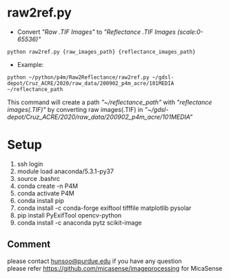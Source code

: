 # raw2ref.py
* Convert *"Raw .TIF Images"* to *"Reflectance .TIF Images (scale:0-65536)"*
```
python raw2ref.py {raw_images_path} {reflectance_images_path}
```

* Example:
```
python ~/python/p4m/Raw2Reflectance/raw2ref.py ~/gdsl-depot/Cruz_ACRE/2020/raw_data/200902_p4m_acre/101MEDIA ~/reflectance_path
```
This command will create a path *"\~\/reflectance_path"* with *"reflectance images(.TIF)"* by converting raw images(.TIF) in *"\~\/gdsl-depot/Cruz_ACRE/2020/raw_data/200902_p4m_acre/101MEDIA"*


# Setup
1. ssh login
2. module load anaconda/5.3.1-py37
3. source .bashrc
4. conda create -n P4M
5. conda activate P4M
6. conda install pip
7. conda install -c conda-forge exiftool tifffile matplotlib pysolar
8. pip install PyExifTool opencv-python
9. conda install -c anaconda pytz scikit-image


## Comment
please contact hunsoo@purdue.edu if you have any question </br>
please refer https://github.com/micasense/imageprocessing for MicaSense
